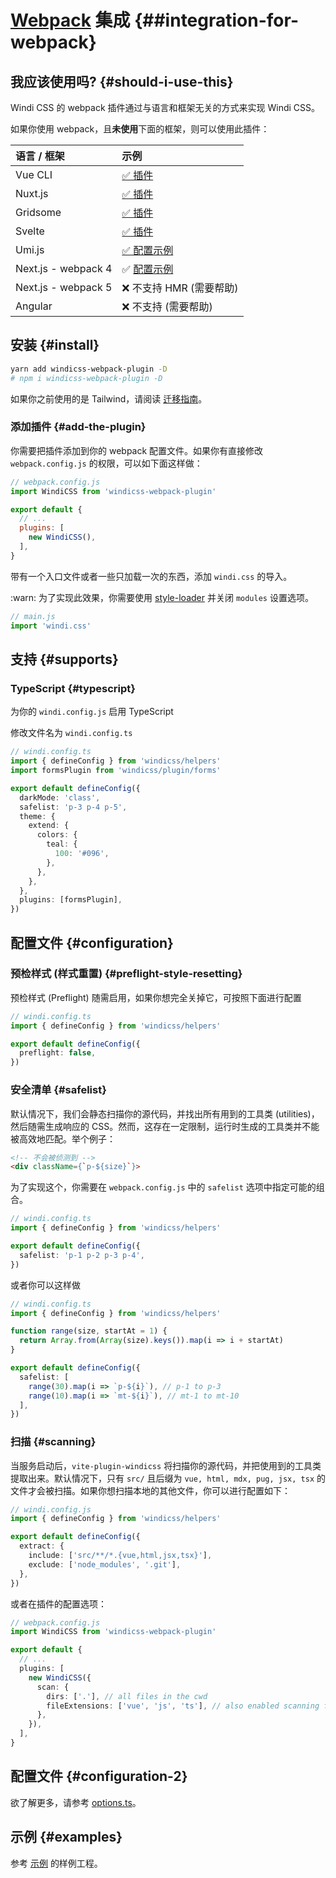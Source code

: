 <Logo name="webpack" class="logo-float-xl"/>

# [Webpack](https://webpack.js.org/) 集成 {##integration-for-webpack}

<PackageInfo name="windicss-webpack-plugin" author="harlan-zw" />

## 我应该使用吗? {#should-i-use-this}

Windi CSS 的 webpack 插件通过与语言和框架无关的方式来实现 Windi CSS。

如果你使用 webpack，且**未使用**下面的框架，则可以使用此插件：

| 语言 / 框架 |   示例 |
| :-------- | :----- |
| <Logo name="vue" class="inline"/> Vue CLI | [✅ 插件](/integrations/vue-cli.html) |
| <Logo name="nuxt" class="inline"/> Nuxt.js | [✅ 插件](/integrations/nuxt.html) |
| <Logo name="gridsome" class="inline"/> Gridsome | [✅ 插件](/integrations/gridsome.html) |
| <Logo name="svelte" class="inline"/> Svelte | [✅ 插件](/integrations/svelte.html) |
| Umi.js | [✅ 配置示例](https://github.com/windicss/windicss-webpack-plugin/tree/master/example/umijs) |
| Next.js - webpack 4 | ✅ [配置示例](https://github.com/windicss/windicss-webpack-plugin/blob/master/example/next/next.config.js) |
| Next.js - webpack 5 | ❌ 不支持 HMR (需要帮助) |
| Angular | ❌ 不支持 (需要帮助) |

## 安装 {#install}

```bash
yarn add windicss-webpack-plugin -D
# npm i windicss-webpack-plugin -D
```

如果你之前使用的是 Tailwind，请阅读 [迁移指南](/guide/migration.html)。

### 添加插件 {#add-the-plugin}

你需要把插件添加到你的 webpack 配置文件。如果你有直接修改 `webpack.config.js` 的权限，可以如下面这样做：

```js
// webpack.config.js
import WindiCSS from 'windicss-webpack-plugin'

export default {
  // ...
  plugins: [
    new WindiCSS(),
  ],
}
```

带有一个入口文件或者一些只加载一次的东西，添加 `windi.css` 的导入。

:warn: 为了实现此效果，你需要使用 [style-loader](https://webpack.js.org/loaders/style-loader/#modules) 并关闭 `modules` 设置选项。

```ts
// main.js
import 'windi.css'
```

## 支持 {#supports}

### TypeScript {#typescript}

为你的 `windi.config.js` 启用 TypeScript

修改文件名为 `windi.config.ts`

```ts
// windi.config.ts
import { defineConfig } from 'windicss/helpers'
import formsPlugin from 'windicss/plugin/forms'

export default defineConfig({
  darkMode: 'class',
  safelist: 'p-3 p-4 p-5',
  theme: {
    extend: {
      colors: {
        teal: {
          100: '#096',
        },
      },
    },
  },
  plugins: [formsPlugin],
})
```

## 配置文件 {#configuration}

### 预检样式 (样式重置) {#preflight-style-resetting}

预检样式 (Preflight) 随需启用，如果你想完全关掉它，可按照下面进行配置

```ts
// windi.config.ts
import { defineConfig } from 'windicss/helpers'

export default defineConfig({
  preflight: false,
})
```

### 安全清单 {#safelist}

默认情况下，我们会静态扫描你的源代码，并找出所有用到的工具类 (utilities)，然后随需生成响应的 CSS。然而，这存在一定限制，运行时生成的工具类并不能被高效地匹配。举个例子：

```html
<!-- 不会被侦测到 -->
<div className={`p-${size}`}>
```

为了实现这个，你需要在 `webpack.config.js` 中的 `safelist` 选项中指定可能的组合。

```ts
// windi.config.ts
import { defineConfig } from 'windicss/helpers'

export default defineConfig({
  safelist: 'p-1 p-2 p-3 p-4',
})
```

或者你可以这样做

```ts
// windi.config.ts
import { defineConfig } from 'windicss/helpers'

function range(size, startAt = 1) {
  return Array.from(Array(size).keys()).map(i => i + startAt)
}

export default defineConfig({
  safelist: [
    range(30).map(i => `p-${i}`), // p-1 to p-3
    range(10).map(i => `mt-${i}`), // mt-1 to mt-10
  ],
})
```

### 扫描 {#scanning}

当服务启动后，`vite-plugin-windicss` 将扫描你的源代码，并把使用到的工具类提取出来。默认情况下，只有 `src/` 且后缀为 `vue, html, mdx, pug, jsx, tsx` 的文件才会被扫描。如果你想扫描本地的其他文件，你可以进行配置如下：

```ts
// windi.config.js
import { defineConfig } from 'windicss/helpers'

export default defineConfig({
  extract: {
    include: ['src/**/*.{vue,html,jsx,tsx}'],
    exclude: ['node_modules', '.git'],
  },
})
```

或者在插件的配置选项：

```ts
// webpack.config.js
import WindiCSS from 'windicss-webpack-plugin'

export default {
  // ...
  plugins: [
    new WindiCSS({
      scan: {
        dirs: ['.'], // all files in the cwd
        fileExtensions: ['vue', 'js', 'ts'], // also enabled scanning for js/ts
      },
    }),
  ],
}
```

## 配置文件 {#configuration-2}

欲了解更多，请参考 [options.ts](https://github.com/windicss/vite-plugin-windicss/blob/main/packages/plugin-utils/src/options.ts)。

## 示例 {#examples}

参考 [示例](https://github.com/windicss/windicss-webpack-plugin/tree/master/example) 的样例工程。
